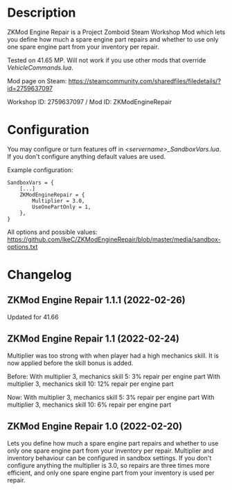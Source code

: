 # Description
ZKMod Engine Repair is a Project Zomboid Steam Workshop Mod which lets you define how much a spare engine part repairs and whether to use only one spare engine part from your inventory per repair.

Tested on 41.65 MP. Will not work if you use other mods that override *VehicleCommands.lua*.

Mod page on Steam: https://steamcommunity.com/sharedfiles/filedetails/?id=2759637097

Workshop ID: 2759637097 / Mod ID: ZKModEngineRepair

# Configuration
You may configure or turn features off in *\<servername\>_SandboxVars.lua*. If you don't configure anything default values are used.
  
Example configuration:
```
SandboxVars = {
    [...]
    ZKModEngineRepair = {
        Multiplier = 3.0,
        UseOnePartOnly = 1,
    },
}
```
All options and possible values: https://github.com/IkeC/ZKModEngineRepair/blob/master/media/sandbox-options.txt


# Changelog

## ZKMod Engine Repair 1.1.1 (2022-02-26)

Updated for 41.66

## ZKMod Engine Repair 1.1 (2022-02-24)

Multiplier was too strong with when player had a high mechanics skill. It is now applied before the skill bonus is added.

Before: 
With multiplier 3, mechanics skill 5: 3% repair per engine part 
With multiplier 3, mechanics skill 10: 12% repair per engine part 

Now:
With multiplier 3, mechanics skill 5: 3% repair per engine part 
With multiplier 3, mechanics skill 10: 6% repair per engine part 

## ZKMod Engine Repair 1.0 (2022-02-20)

Lets you define how much a spare engine part repairs and whether to use only one spare engine part from your inventory per repair. Multiplier and inventory behaviour can be configured in sandbox settings. If you don't configure anything the multiplier is 3.0, so repairs are three times more efficient, and only one spare engine part from your inventory is used per repair.